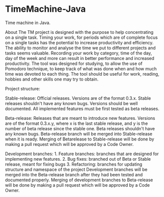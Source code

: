 # TimeMachine-Java
Time machine in Java.

About
The TM project is designed with the purpose to help concentrating on a single task. Timing your work, for periods which are of complete focus on a single tasks has the potential to increase productivity and efficiency. The ability to monitor and analyse the time we put to different projects and tasks seems valuable. Recording your work by category, time of the day, day of the week and more can result in better performance and increased productivity. The tool was designed for studying, to allow the use of Pomodoro technique, to keep track of what was done when and how much time was devoted to each thing. The tool should be useful for work, reading, hobbies and other skills one may try to obtain.

Project structure:

  Stable-release: 
    Official releases. 
    Versions are of the format 0.3.x. 
    Stable releases shouldn't have any known bugs.
    Versions should be well documented.
    All implemented features must be first tested as beta releases.
    
  Beta-release: 
    Releases that are meant to introduce new features.
    Versions are of the format 0.3.x.y, where x is the last stable release, and y is the number of beta release since the stable one.
    Beta releases shouldn't have any known bugs.
    Beta-release branch will be merged into Stable-release when it is ready.
    Merging of Betarelease to Stable-release will be done by making a pull request which will be approved by a Code Owner.
    
  Development branches:
    1. Feature branches: branches that are designed for implementing new features.
    2. Bug fixes: branched out of Beta or Stable release, meant for fixing bugs
    3. Refactoring: branches for updating structure and namespace of the project
    Development branches will be merged into the Beta-release branch after they had been tested and documented properly.
    Merging of development branches to Beta-release will be done by making a pull request which will be approved by a Code Owner.
